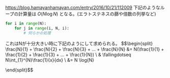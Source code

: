https://blog.hamayanhamayan.com/entry/2016/10/21/112009
下記のようなループの計算量は $O(N \log N)$ となる。(エラトステネスの篩や倍数の列挙など)
```Python
for i in range(N):
	for j in range(i, N, i):
		# 何らかの処理
```
これはNが十分大きい時に下記のようにして求められる。
$$\begin{split}
\frac{N}{1} + \frac{N}{2} + \frac{N}{3} + ... + \frac{N}{N} &= N(\frac{1}{1} + \frac{1}{2} + \frac{1}{3} + ... + \frac{1}{N}) \\
& \fallingdotseq N\int_{1}^{N}\frac{1}{x}{dx} \\
&= N \log{N}

\end{split}$$
